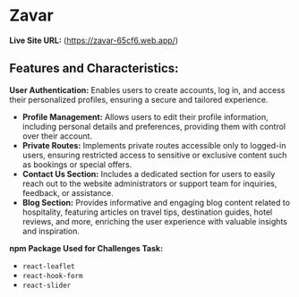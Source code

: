 # Zavar

**Live Site URL:** (https://zavar-65cf6.web.app/)

## Features and Characteristics:

**User Authentication:** Enables users to create accounts, log in, and access their personalized profiles, ensuring a secure and tailored experience.
- **Profile Management:** Allows users to edit their profile information, including personal details and preferences, providing them with control over their account.
- **Private Routes:** Implements private routes accessible only to logged-in users, ensuring restricted access to sensitive or exclusive content such as bookings or special offers.
- **Contact Us Section:** Includes a dedicated section for users to easily reach out to the website administrators or support team for inquiries, feedback, or assistance.
- **Blog Section:** Provides informative and engaging blog content related to hospitality, featuring articles on travel tips, destination guides, hotel reviews, and more, enriching the user experience with valuable insights and inspiration.

**npm Package Used for Challenges Task:** 
- `react-leaflet`
- `react-hook-form`
- `react-slider`
